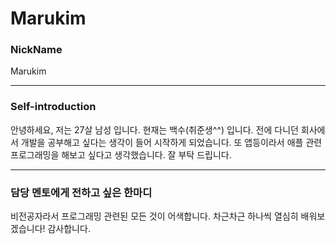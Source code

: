 Marukim
=======

### NickName
Marukim
********

### Self-introduction
안녕하세요, 저는 27살 남성 입니다.
현재는 백수(취준생^^) 입니다.
전에 다니던 회사에서 개발을 공부해고 싶다는 생각이 들어 시작하게 되었습니다.
또 앱등이라서 애플 관련 프로그래밍을 해보고 싶다고 생각했습니다.
잘 부탁 드립니다.
*******

### 담당 멘토에게 전하고 싶은 한마디
비전공자라서 프로그래밍 관련된 모든 것이 어색합니다.
차근차근 하나씩 열심히 배워보겠습니다!
감사합니다.
